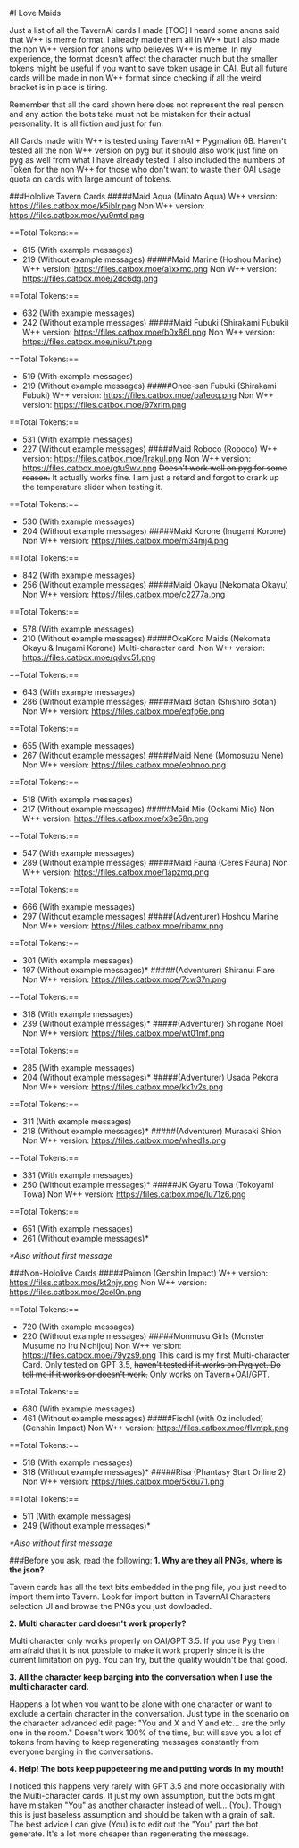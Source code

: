 #I Love Maids

Just a list of all the TavernAI cards I made
[TOC]
I heard some anons said that W++ is meme format. I already made them all in W++ but I also made the non W++ version for anons who believes W++ is meme. In my experience, the format doesn't affect the character much but the smaller tokens might be useful if you want to save token usage in OAI. But all future cards will be made in non W++ format since checking if all the weird bracket is in place is tiring. 

Remember that all the card shown here does not represent the real person and any action the bots take must not be mistaken for their actual personality. 
It is all fiction and just for fun.

All Cards made with W++ is tested using TavernAI + Pygmalion 6B. 
Haven't tested all the non W++ version on pyg but it should also work just fine on pyg as well from what I have already tested. 
I also included the numbers of Token for the non W++ for those who don't want to waste their OAI usage quota on cards with large amount of tokens.


###Hololive Tavern Cards
#####Maid Aqua (Minato Aqua)
W++ version: https://files.catbox.moe/k5iblr.png
Non W++ version: https://files.catbox.moe/yu9mtd.png

==Total Tokens:== 
- 615 (With example messages)
- 219 (Without example messages)
#####Maid Marine (Hoshou Marine)
W++ version: https://files.catbox.moe/a1xxmc.png
Non W++ version: https://files.catbox.moe/2dc6dg.png

==Total Tokens:== 
- 632 (With example messages)
- 242 (Without example messages)
#####Maid Fubuki (Shirakami Fubuki)
W++ version: https://files.catbox.moe/b0x86l.png
Non W++ version: https://files.catbox.moe/niku7t.png

==Total Tokens:== 
- 519 (With example messages)
- 219 (Without example messages)
#####Onee-san Fubuki (Shirakami Fubuki)
W++ version: https://files.catbox.moe/pa1eoq.png
Non W++ version: https://files.catbox.moe/97xrlm.png

==Total Tokens:== 
- 531 (With example messages)
- 227 (Without example messages)
#####Maid Roboco (Roboco)
W++ version: https://files.catbox.moe/1rakul.png
Non W++ version: https://files.catbox.moe/gtu9wv.png
~~Doesn't work well on pyg for some reason.~~
It actually works fine. I am just a retard and forgot to crank up the temperature slider when testing it.

==Total Tokens:== 
- 530 (With example messages)
- 204 (Without example messages)
#####Maid Korone (Inugami Korone)
Non W++ version: https://files.catbox.moe/m34mj4.png

==Total Tokens:== 
- 842 (With example messages)
- 256 (Without example messages)
#####Maid Okayu (Nekomata Okayu)
Non W++ version: https://files.catbox.moe/c2277a.png

==Total Tokens:== 
- 578 (With example messages)
- 210 (Without example messages)
#####OkaKoro Maids (Nekomata Okayu & Inugami Korone)
Multi-character card. 
Non W++ version: https://files.catbox.moe/qdvc51.png

==Total Tokens:== 
- 643 (With example messages)
- 286 (Without example messages)
#####Maid Botan (Shishiro Botan)
Non W++ version: https://files.catbox.moe/eqfp6e.png

==Total Tokens:== 
- 655 (With example messages)
- 267 (Without example messages)
#####Maid Nene (Momosuzu Nene)
Non W++ version: https://files.catbox.moe/eohnoo.png

==Total Tokens:== 
- 518 (With example messages)
- 217 (Without example messages)
#####Maid Mio (Ookami Mio)
Non W++ version: https://files.catbox.moe/x3e58n.png

==Total Tokens:== 
- 547 (With example messages)
- 289 (Without example messages)
#####Maid Fauna (Ceres Fauna)
Non W++ version: https://files.catbox.moe/1apzmq.png

==Total Tokens:== 
- 666 (With example messages)
- 297 (Without example messages)
#####(Adventurer) Hoshou Marine
Non W++ version: https://files.catbox.moe/ribamx.png

==Total Tokens:== 
- 301 (With example messages)
- 197 (Without example messages)*
#####(Adventurer) Shiranui Flare
Non W++ version: https://files.catbox.moe/7cw37n.png

==Total Tokens:== 
- 318 (With example messages)
- 239 (Without example messages)*
#####(Adventurer) Shirogane Noel
Non W++ version: https://files.catbox.moe/wt01mf.png

==Total Tokens:== 
- 285 (With example messages)
- 204 (Without example messages)*
#####(Adventurer) Usada Pekora
Non W++ version: https://files.catbox.moe/kk1v2s.png

==Total Tokens:== 
- 311 (With example messages)
- 218 (Without example messages)*
#####(Adventurer) Murasaki Shion
Non W++ version: https://files.catbox.moe/whed1s.png

==Total Tokens:== 
- 331 (With example messages)
- 250 (Without example messages)*
#####JK Gyaru Towa (Tokoyami Towa)
Non W++ version: https://files.catbox.moe/lu71z6.png

==Total Tokens:== 
- 651 (With example messages)
- 261 (Without example messages)*

*\*Also without first message*

###Non-Hololive Cards
#####Paimon (Genshin Impact)
W++ version: https://files.catbox.moe/kt2njy.png
Non W++ version: https://files.catbox.moe/2cel0n.png

==Total Tokens:== 
- 720 (With example messages)
- 220 (Without example messages)
#####Monmusu Girls (Monster Musume no Iru Nichijou) 
Non W++ version: https://files.catbox.moe/79yzs9.png
This card is my first Multi-character Card.
Only tested on GPT 3.5, ~~haven't tested if it works on Pyg yet. Do tell me if it works or doesn't work.~~
Only works on Tavern+OAI/GPT.

==Total Tokens:== 
- 680 (With example messages)
- 461 (Without example messages)
#####Fischl (with Oz included) (Genshin Impact) 
Non W++ version: https://files.catbox.moe/flvmpk.png

==Total Tokens:== 
- 518 (With example messages)
- 318 (Without example messages)*
#####Risa (Phantasy Start Online 2) 
Non W++ version: https://files.catbox.moe/5k6u71.png

==Total Tokens:== 
- 511 (With example messages)
- 249 (Without example messages)*

*\*Also without first message*

###Before you ask, read the following:
**1. Why are they all PNGs, where is the json?**

Tavern cards has all the text bits embedded in the png file, you just need to import them into Tavern. 
Look for import button in TavernAI Characters selection UI and browse the PNGs you just dowloaded.

**2. Multi character card doesn't work properly?**

Multi character only works properly on OAI/GPT 3.5. If you use Pyg then I am afraid that it is not possible to make it work properly since it is the current limitation on pyg. You can try, but the quality wouldn't be that good.

**3. All the character keep barging into the conversation when I use the multi character card.**

Happens a lot when you want to be alone with one character or want to exclude a certain character in the conversation. Just type in the scenario on the character advanced edit page: "You and X and Y and etc... are the only one in the room." Doesn't work 100% of the time, but will save you a lot of tokens from having to keep regenerating messages constantly from everyone barging in the conversations.

**4. Help! The bots keep puppeteering me and putting words in my mouth!**

I noticed this happens very rarely with GPT 3.5 and more occasionally with the Multi-character cards. It just my own assumption, but the bots might have mistaken "You" as another character instead of well... (You). Though this is just baseless assumption and should be taken with a grain of salt. The best advice I can give (You) is to edit out the "You" part the bot generate. It's a lot more cheaper than regenerating the message.